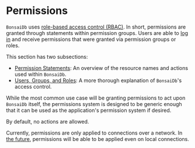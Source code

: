 # Permissions

`BonsaiDb` uses [role-based access control (RBAC)](https://en.wikipedia.org/wiki/Role-based_access_control). In short, permissions are granted through statements within permission groups. Users are able to [log in](https://dev.bonsaidb.io/main/bonsaidb/client/struct.Client.html#method.login_with_password_str) and receive permissions that were granted via permission groups or roles.

This section has two subsections:

- [Permission Statements](./permission-statements.md): An overview of the resource names and actions used within `BonsaiDb`.
- [Users, Groups, and Roles](./rbac.md): A more thorough explanation of `BonsaiDb`'s access control.

While the most common use case will be granting permissions to act upon `BonsaiDb` itself, the permissions system is designed to be generic enough that it can be used as the application's permission system if desired.

By default, no actions are allowed.

Currently, permissions are only applied to connections over a network. In [the future](https://github.com/khonsulabs/bonsaidb/issues/68), permissions will be able to be applied even on local connections.

